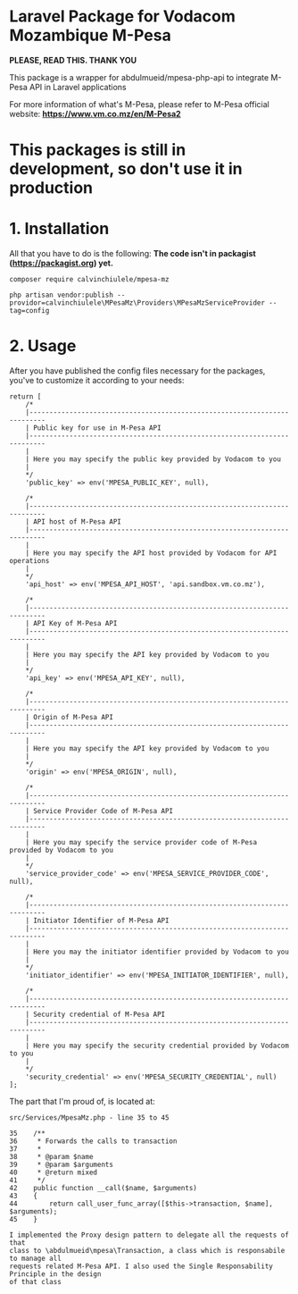 # Laravel Package for Vodacom Mozambique M-Pesa

**PLEASE, READ THIS. THANK YOU**

This package is a wrapper for abdulmueid/mpesa-php-api to integrate M-Pesa API in Laravel applications

For more information of what's M-Pesa, please refer to M-Pesa official website:
**https://www.vm.co.mz/en/M-Pesa2**

# This packages is still in development, so don't use it in production

# 1. Installation

All that you have to do is the following:
**The code isn't in packagist (https://packagist.org) yet.**
```
composer require calvinchiulele/mpesa-mz
```

```
php artisan vendor:publish --providor=calvinchiulele\MPesaMz\Providers\MPesaMzServiceProvider --tag=config
```

# 2. Usage

After you have published the config files necessary for the packages, you've to customize it according to your needs:

```
return [
    /*
    |--------------------------------------------------------------------------
    | Public key for use in M-Pesa API
    |--------------------------------------------------------------------------
    |
    | Here you may specify the public key provided by Vodacom to you
    |
    */
    'public_key' => env('MPESA_PUBLIC_KEY', null),

    /*
    |--------------------------------------------------------------------------
    | API host of M-Pesa API
    |--------------------------------------------------------------------------
    |
    | Here you may specify the API host provided by Vodacom for API operations
    |
    */
    'api_host' => env('MPESA_API_HOST', 'api.sandbox.vm.co.mz'),

    /*
    |--------------------------------------------------------------------------
    | API Key of M-Pesa API
    |--------------------------------------------------------------------------
    |
    | Here you may specify the API key provided by Vodacom to you
    |
    */
    'api_key' => env('MPESA_API_KEY', null),

    /*
    |--------------------------------------------------------------------------
    | Origin of M-Pesa API
    |--------------------------------------------------------------------------
    |
    | Here you may specify the API key provided by Vodacom to you
    |
    */
    'origin' => env('MPESA_ORIGIN', null),

    /*
    |--------------------------------------------------------------------------
    | Service Provider Code of M-Pesa API
    |--------------------------------------------------------------------------
    |
    | Here you may specify the service provider code of M-Pesa provided by Vodacom to you
    |
    */
    'service_provider_code' => env('MPESA_SERVICE_PROVIDER_CODE', null),

    /*
    |--------------------------------------------------------------------------
    | Initiator Identifier of M-Pesa API
    |--------------------------------------------------------------------------
    |
    | Here you may the initiator identifier provided by Vodacom to you
    |
    */
    'initiator_identifier' => env('MPESA_INITIATOR_IDENTIFIER', null),

    /*
    |--------------------------------------------------------------------------
    | Security credential of M-Pesa API
    |--------------------------------------------------------------------------
    |
    | Here you may specify the security credential provided by Vodacom to you
    |
    */
    'security_credential' => env('MPESA_SECURITY_CREDENTIAL', null)
];
```

The part that I'm proud of, is located at:
```
src/Services/MpesaMz.php - line 35 to 45

35    /**
36     * Forwards the calls to transaction
37     *
38     * @param $name
39     * @param $arguments
40     * @return mixed
41     */
42    public function __call($name, $arguments)
43    {
44        return call_user_func_array([$this->transaction, $name], $arguments);
45    }

I implemented the Proxy design pattern to delegate all the requests of that 
class to \abdulmueid\mpesa\Transaction, a class which is responsabile to manage all
requests related M-Pesa API. I also used the Single Responsability Principle in the design
of that class

```


